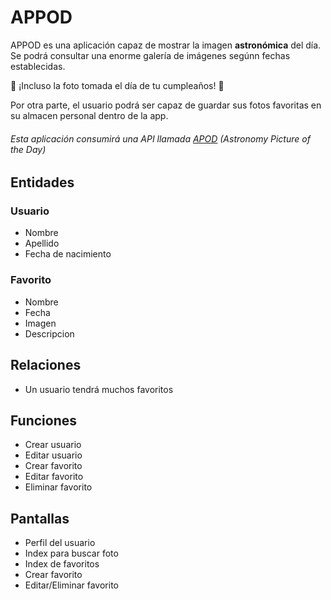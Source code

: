 # APPOD

APPOD es una aplicación capaz de mostrar la imagen **astronómica** del día. Se podrá consultar una enorme galería de imágenes segúnn fechas establecidas.

 🎂 ¡Incluso la foto tomada el día de tu cumpleaños! 🎂

Por otra parte, el usuario podrá ser capaz de guardar sus fotos favoritas en su almacen personal dentro de la app.

###### Esta aplicación consumirá una API llamada  [APOD](https://apod.nasa.gov/apod/astropix.html) (Astronomy Picture of the Day)

## Entidades

### Usuario

- Nombre
- Apellido
- Fecha de nacimiento

### Favorito

- Nombre
- Fecha
- Imagen
- Descripcion

## Relaciones

- Un usuario tendrá muchos favoritos

## Funciones

- Crear usuario
- Editar usuario
- Crear favorito
- Editar favorito
- Eliminar favorito

## Pantallas

- Perfil del usuario
- Index para buscar foto
- Index de favoritos
- Crear favorito
- Editar/Eliminar favorito
